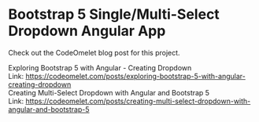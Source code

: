 # Bootstrap 5 Single/Multi-Select Dropdown Angular App

Check out the CodeOmelet blog post for this project.

Exploring Bootstrap 5 with Angular - Creating Dropdown\
Link: https://codeomelet.com/posts/exploring-bootstrap-5-with-angular-creating-dropdown
\
Creating Multi-Select Dropdown with Angular and Bootstrap 5\
Link: https://codeomelet.com/posts/creating-multi-select-dropdown-with-angular-and-bootstrap-5

